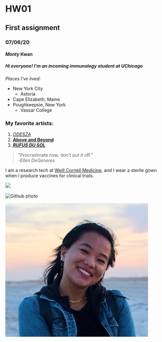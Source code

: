 # HW01 
## First assignment
### 07/06/20
#### *Monty* **Kwan**
##### Hi everyone! I'm an incoming immunology student at UChicago

*Places I've lived:*

* New York City
  * Astoria
* Cape Elizabeth, Maine
* Poughkeepsie, New York
  * Vassar College

### **My favorite artists:**
1. [ _ODESZA_ ](https://odesza.com/)
2. [ __Above and Beyond__ ](https://www.aboveandbeyond.nu/)
3. [ _**RUFUS DU SOL**_ ](https://www.rufusdusol.com/joshuatree)

>"Procrastinate now, don't put it off." <br>
-*Ellen DeGeneres* 


I am a research tech at [Weill Cornell Medicine](https://weill.cornell.edu/), and I wear a sterile gown when I produce vaccines for clinical trials.

![](https://www.hpcismart.com/images/website/ManChemNews/DIR_135/F_81654.jpg)

![Github photo](https://avatars2.githubusercontent.com/u/67725037?v=4)

![](happy.png) 
